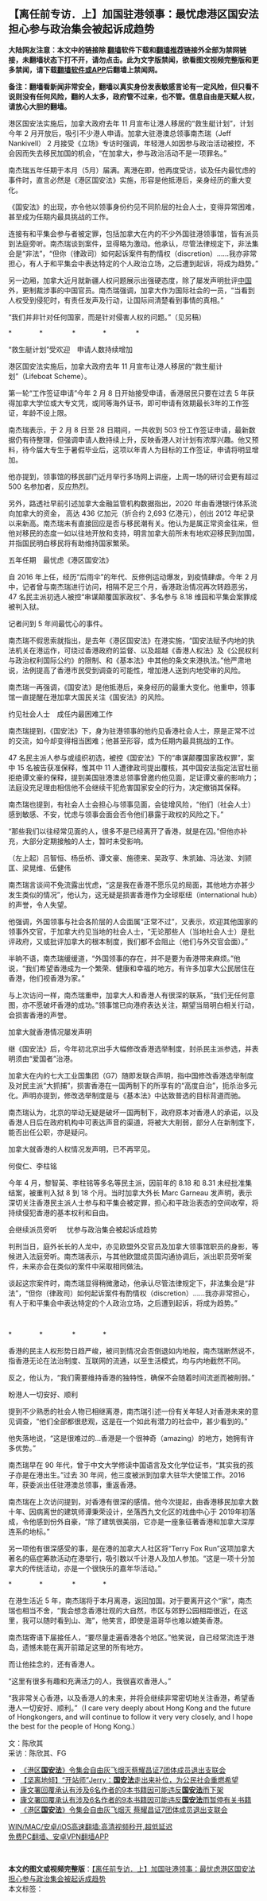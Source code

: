  <h2>【离任前专访．上】加国驻港领事：最忧虑港区国安法 担心参与政治集会被起诉成趋势</h2> <p class="notice"><b>大陆网友注意：本文中的链接除 <a href="https://github.com/bannedbook/fanqiang" >翻墙</a>软件下载和<a href="https://github.com/killgcd/justmysocks/blob/master/README.md">翻墙推荐</a>链接外全部为禁网链接，未翻墙状态下打不开，请勿点击。此为文字版禁闻，欲看图文视频完整版和更多禁闻，请下载<a href="https://github.com/bannedbook/fanqiang">翻墙软件或APP</a>后翻墙上禁闻网。</p><p>备注：翻墙看新闻非常安全，翻墙以真实身份发表敏感言论有一定风险，但只看不说则没有任何风险，翻的人太多，政府管不过来，也不管。信息自由是天赋人权，请放心大胆的翻墙。</b></p>  <div class="entry">  <p>港区国安法实施后，加拿大政府去年 11 月宣布让港人移居的“救生艇计划”，计划今年 2 月开放后，吸引不少港人申请。加拿大驻港澳总领事南杰瑞（Jeff Nankivell） 2 月接受《立场》专访时强调，年轻港人如因参与政治活动被控，不会因而失去移民加国的机会，“在加拿大，参与政治活动不是一项罪名。”</p> <p>南杰瑞五年任期于本月（5月）届满。离港在即，他再度受访，谈及任内最忧虑的事件时，直言必然是《港区国安法》实施，形容是他抵港后，亲身经历的重大变化。</p> <p>《国安法》的出现，亦令他以领事身份约见不同阶层的社会人士，变得异常困难，甚至成为任期内最具挑战的工作。</p> <p>连接有和平集会参与者被定罪，包括加拿大在内的不少外国驻港领事馆，皆有派员到法庭旁听。南杰瑞谈到案件，显得略为激动。他承认，尽管法律规定下，非法集会是“非法”，“但你（律政司）如何起诉案件有酌情权（discretion）……我亦非常担心，有人于和平集会中表达特定的个人政治立场，之后遭到起诉，将成为趋势。”</p> <p>另一边厢，加拿大近月就新疆人权问题展示出强硬态度，除了屡发声明批评<span class='wp_keywordlink_affiliate'><a href="https://www.bannedbook.org/" title="中国" target="_blank">中国</a></span>外，更制裁涉事的中国官员。南杰瑞强调，加拿大作为国际社会的一员，“当看到人权受到侵犯时，有责任发声及行动，让国际间清楚看到事情的真相。”</p> <p>“我们并非针对任何国家，而是针对侵害人权的问题。”（见另稿）</p> <p>*              *               *              *               *</p> <p>“救生艇计划”受欢迎　申请人数持续增加</p> <p>港区国安法实施后，加拿大政府去年 11 月宣布让港人移居的“救生艇计划”（Lifeboat Scheme）。</p> <p>第一轮“工作签证申请”今年 2 月 8 日开始接受申请，香港居民只要在过去 5 年获得加拿大学位或大专文凭，或同等海外证书，即可申请有效期最长3年的工作签证，年龄不设上限。</p> <p>南杰瑞表示，于 2 月 8 日至 28 日期间，一共收到 503 份工作签证申请，最新数据仍有待整理，但强调申请人数持续上升，反映香港人对计划有浓厚兴趣。他又预料，待今届大专生于暑假毕业后，这项以年青人为目标的工作签证，申请将明显增加。</p> <p>他亦提到，领事馆的移民部门近月举行多场网上讲座，上周一场的研讨会更有超过 500 名参加者，反应热烈。</p> <p>另外，路透社早前引述加拿大金融监管机构数据指出，2020 年由香港银行体系流向加拿大的资金， 高达 436 亿加元（折合约 2,693 亿港元），创出 2012 年纪录以来新高。南杰瑞未有直接回应是否与移民潮有关。他认为是属正常资金往来，但他对移民的态度一如以往地开放和支持，明言加拿大前所未有地欢迎移民到加国，并指国民明白移民将有助维持国家繁荣。</p> <p>五年任期　最忧虑《港区国安法》 </p>  <p>自 2016 年上任，经历“后雨伞”的年代、反修例运动爆发，到疫情肆虐。今年 2 月中，记者曾与南杰瑞进行访问，相隔不足三个月，香港政治情况再次转趋恶劣，47 名民主派初选人被控“串谋颠覆国家政权”、多名参与 8.18 维园和平集会案罪成被判入狱。</p> <p>记者问到 5 年间最忧心的事件。</p> <p>南杰瑞不假思索就指出，是去年《港区国安法》在港实施，“国安法赋予内地的执法机关在港运作，可绕过香港政府的监督、以及超越《香港人权法》及《公民权利与政治权利国际公约》的限制、和《基本法》中其他的条文来港执法。”他严肃地说，法例提高了香港市民受到调查的可能性，增加港人送到内地受审的风险。</p> <p>南杰瑞一再强调，《国安法》是他抵港后，亲身经历的最重大变化。他重申，领事馆一直提醒在港加拿大国民关注《国安法》的风险。</p> <p>约见社会人士　成任内最困难工作</p> <p>南杰瑞提到，《国安法》下，身为驻港领事的他约见香港社会人士，原是正常不过的交流，如今却变得相当困难；他甚至形容，成为任期内最具挑战的工作。</p> <p>47 名民主派人参与或组织初选，被控《国安法》下的“串谋颠覆国家政权罪”，案中 15 名被告获准保释，惟其中 11 人遭律政司提出覆核，其中国安法指定法官杜丽拒绝谭文豪的保释，提到美国驻港澳总领事曾邀约他见面，足证谭文豪的影响力；法庭没充足理由相信他不会继续干犯危害国家安全的行为，决定撤销其保释。</p> <p>南杰瑞也提到，有社会人士会担心与领事见面，会徒增风险，“他们（社会人士）感到敏感、不安，忧虑与领事会面会否令他们暴露于政权的风险之下。”</p> <p>“那些我们以往经常见面的人，很多不是已经离开了香港，就是在囚。”但他亦补充，大部分定期接触的人士，暂时未受影响。</p> <p>（左上起）吕智恒、杨岳桥、谭文豪、施德来、吴政亨、朱凯廸、冯达浚、刘颕匡、梁晃维、伍健伟</p> <p>南杰瑞言谈间不免流露出忧虑，“这是我在香港不愿乐见的局面，其他地方亦甚少发生类似的情况”，他认为，这无疑是损害香港作为全球枢纽（international hub）的声誉，令人失望。</p> <p>他强调，外国领事与社会各阶层的人会面属“正常不过”，又表示，欢迎其他国家的领事外交官，于加拿大约见当地的社会人士，“无论那些人（当地社会人士）是批评政府，又或批评加拿大的根本制度，我们都不会阻止（他们与外交官会面）。”</p> <p>半晌不语，南杰瑞缓缓道，“外国领事的存在，并不是要为香港带来麻烦。”他说，“我们希望香港成为一个繁荣、健康和幸福的地方。有许多加拿大公民居住在香港，他们视香港为家。”</p> <p>与上次访问一样，南杰瑞重申，加拿大人和香港人有很深的联系，“我们无任何意图，亦不愿破坏香港的成功。”领事馆已向港府表达关注，期望当局明白相关行动，会损害香港的声誉。</p>  <p>加拿大就香港情况屡发声明</p> <p>继《国安法》后，今年初北京出手大幅修改香港选举制度，封杀民主派参选，并表明须由“爱国者”治港。</p> <p>加拿大在内的七大工业国集团（G7）随即发联合声明，指中国修改香港选举制度及对民主派“大抓捕”，损害香港在一国两制下的所享有的“高度自治”，扼杀治多元化。声明亦提到，修改选举制度是与《基本法》中达致普选的目标背道而驰。</p> <p>南杰瑞认为，北京的举动无疑是破坏一国两制下，政府原本对香港人的承诺，以及香港人日后在政府机构中可表达声音的渠道，将被大大削弱，部分人在新制度下，能否出任公职，亦是疑问。</p> <p>加拿大就香港的人权情况发声明，已不再罕见。</p> <p>何俊仁、李柱铭</p> <p>今年 4 月，黎智英、李柱铭等多名等民主派，因前年的 8.18 和 8.31 未经批准集结案，被重判入狱 8 到 18 个月。当时加拿大外长 Marc Garneau 发声明，表示深切关注香港民主派人士参与和平集会被定罪，担心和平政治表态的空间收窄，将持续侵犯香港的基本权利和自由。</p> <p>会继续派员旁听     忧参与政治集会被起诉成趋势 </p> <p>判刑当日，庭外长长的人龙中，亦见欧盟外交官员及加拿大领事馆职员的身影，等候进入法庭旁听。南杰瑞表示，与其他欧盟成员国沟通协调后，派出职员旁听案件，未来亦会在类似的案件中采取相同做法。</p> <p>谈起这宗案件时，南杰瑞显得稍微激动，他承认尽管法律规定下，非法集会是“非法”，“但你（律政司）如何起诉案件有酌情权（discretion）……我亦非常担心，有人于和平集会中表达特定的个人政治立场，之后遭到起诉，将成为趋势。”</p> <p> </p> <p>*              *               *              *</p> <p>香港的民主人权形势日趋严峻，被问到情况会否倒退如内地般，南杰瑞断然说不，指香港无论在法治制度、互联网的流通，以至生活模式，均与内地截然不同。</p> <p>反之，他认为，“我们需要维持香港的独特性，确保不会随着时间流逝而被削弱。”</p>  <p>盼港人一切安好、顺利</p> <p>提到不少熟悉的社会人物已相继离港，南杰瑞引述一份有关年轻人对香港未来的意见调查，“他们全部都很悲观，这是在一个如此有潜力的社会中，甚少看到的。”</p> <p>他失落地说，“这是很难过的&#8230;香港是一个很神奇（amazing）的地方，她拥有许多优势。”</p> <p>南杰瑞早在 90 年代，曾于中文大学修读中国语言及文化学位证书，“其实我的孩子亦是在港出生。”过去 30 年间，他三度被派到加拿大驻华大使馆工作。2016 年，获委派出任驻港澳总领事，重返香港。</p> <p>南杰瑞在上次访问提到，对香港有很深的感情。他今次提起，由香港移民加拿大数十年、因病离世的建筑师谭秉荣设计，坐落西九文化区的戏曲中心于 2019年初落成，令他感到份外自豪，“除了建筑很美丽，它亦是一座象征著香港和加拿大深厚连系的地标。”</p> <p>另一项他有很深感受的事，是在港的加拿大人社区将“Terry Fox Run”这项加拿大著名的癌症筹款活动在港举行，吸引数以千计港人及加人参加。“这是一项十分加拿大的传统活动，亦是一个很快乐的嘉年华活动。”</p> <p>*              *               *              *</p> <p>在港生活近 5 年，南杰瑞将于本月离港，返回加国。对于要离开这个“家”，南杰瑞也相当不舍，“我会想念香港壮观的大自然，市区与郊野公园相距很近，在这里，我可以随时看到山、海”，他笑言，即使是温哥华也难以媲美香港。</p> <p>南杰瑞寄语下届接任人，“要尽量走遍香港各个地区。”他笑说，自己经常流连于港岛，遗憾未能在离开前踏足这里的所有地方。</p> <p>而让他挂念的，还有香港人。</p> <p>“这里有很多有趣和充满活力的人，我很喜欢香港人。” </p> <p>“我非常关心香港，以及香港人的未来，并将会继续非常密切地关注香港，希望香港人一切安好、顺利。”（I care very deeply about Hong Kong and the future of Hongkongers, and will continue to follow it very very closely, and I hope the best for the people of Hong Kong.）</p> <p>文：陈欣其<br /> 采访：陈欣其、FG</p> <ul class='op-related-articles' title='相关阅读'> <li><a href='https://www.bannedbook.org/bnews/baitai/20210509/1542974.html' target='_blank'>《港区<b>国安法</b>》令集会自由灰飞烟灭蔡耀昌证7团体成员退出支联会</a></li> <li><a href='https://www.bannedbook.org/bnews/comments/20210509/1542920.html' target='_blank'>【坚离地倾】“开站师”Jerry：<b>国安法</b>走出来补位，为公民社会重燃希望</a></li> <li><a href='https://www.bannedbook.org/bnews/cnnews/hknews/20210509/1542862.html' target='_blank'>康文署回覆承认有涉及6名作者的9本书籍因可能违反<b>国安法</b>而下架</a></li> <li><a href='https://www.bannedbook.org/bnews/cnnews/hknews/20210509/1542824.html' target='_blank'>康文署回覆承认有涉及6名作者的9本书籍因可能违反<b>国安法</b>而暂停有关书籍</a></li> <li><a href='https://www.bannedbook.org/bnews/headline/20210508/1542381.html' target='_blank'>《港区<b>国安法</b>》令集会自由灰飞烟灭 蔡耀昌证7团体成员退出支联会</a></li> </ul> <p class="texttj"> <a href="https://github.com/bannedbook/fanqiang/wiki/V2ray%E6%9C%BA%E5%9C%BA" target="_blank">WIN/MAC/安卓/iOS高速翻墙:高清视频秒开,超低延迟</a><br/> <a href="https://github.com/bannedbook/fanqiang/wiki/%E7%A6%81%E9%97%BB%E7%BD%91%E5%AE%89%E5%8D%93%E7%BF%BB%E5%A2%99%E6%96%B0%E9%97%BBAPP" target="_blank">免费PC翻墙、安卓VPN翻墙APP</a></p> <div id="archive-pix-1" class="banner-ads"> <!-- AuctionX Display platform tag START --> <div id="26318x728x90x621x_ADSLOT1" clicktrack="%%CLICK_URL_ESC%%"></div> <!-- AuctionX Display platform tag END --> </div> <div id="archive-pix-2" class="banner-ads"> <!-- AuctionX Display platform tag START --> <div id="26315x300x250x621x_ADSLOT1" clicktrack="%%CLICK_URL_ESC%%"></div> <!-- AuctionX Display platform tag END --> </div><p> </p><a name='sharetosocial'></a>       <div><b>本文的图文或视频完整版</b>：<a href='https://www.bannedbook.org/bnews/comments/20210510/1543092.html'>【离任前专访．上】加国驻港领事：最忧虑港区国安法 担心参与政治集会被起诉成趋势</a></div>  </div><!--END ENTRY--> <div class="postfooter"> <div>本文标签：</div>  </div><!--END POSTFOOTER--> 